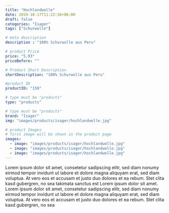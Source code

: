 ```yaml
---
title: "Hochlandwolle"
date: 2019-10-17T11:22:16+06:00
draft: false
categories: "Isager"
tags: ["Schurwolle"]

# meta description
description : "100% Schurwolle aus Peru"

# product Price
price: "5,93"
priceBefore: ""

# Product Short Description
shortDescription: "100% Schurwolle aus Peru"

#product ID
productID: "150"

# type must be "products"
type: "products"

# type must be "products"
brand: "Isager"
img: "images/products/isager/hochlandwolle.jpg"   

# product Images
# first image will be shown in the product page
images:
  - image: "images/products/isager/hochlandwolle.jpg"
  - image: "images/products/isager/hochlandwolle.jpg"
  - image: "images/products/isager/hochlandwolle.jpg"
---
```


Lorem ipsum dolor sit amet, consetetur sadipscing elitr, sed diam nonumy eirmod tempor invidunt ut labore et dolore magna aliquyam erat, sed diam voluptua. At vero eos et accusam et justo duo dolores et ea rebum. Stet clita kasd gubergren, no sea takimata sanctus est Lorem ipsum dolor sit amet. Lorem ipsum dolor sit amet, consetetur sadipscing elitr, sed diam nonumy eirmod tempor invidunt ut labore et dolore magna aliquyam erat, sed diam voluptua. At vero eos et accusam et justo duo dolores et ea rebum. Stet clita kasd gubergren, no sea 

